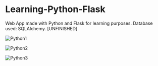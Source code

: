 # Learning-Python-Flask
 Web App made with Python and Flask for learning purposes. Database used: SQLAlchemy. [UNFINISHED]

![Python1](https://user-images.githubusercontent.com/50056973/75904591-c5a58400-5e43-11ea-8da8-2d0391a81343.png)


![Python2](https://user-images.githubusercontent.com/50056973/75904595-c6d6b100-5e43-11ea-9624-7896308ba129.png)


![Python3](https://user-images.githubusercontent.com/50056973/75904599-c807de00-5e43-11ea-9f59-dd3c668d95aa.png)
